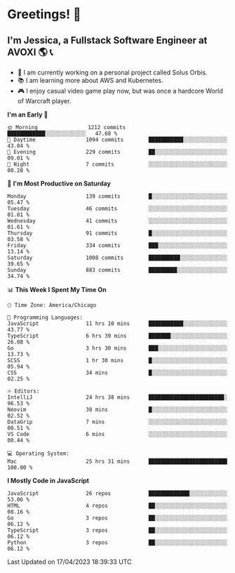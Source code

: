 # Greetings! 🧠

## I'm Jessica, a Fullstack Software Engineer at AVOXI 🌎 📞

- 🌟 I am currently working on a personal project called Solus Orbis.
- 📚 I am learning more about AWS and Kubernetes.
- 🎮 I enjoy casual video game play now, but was once a hardcore World of Warcraft player.

<!--START_SECTION:waka-->
**I'm an Early 🐤** 

```text
🌞 Morning                1212 commits        ████████████░░░░░░░░░░░░░   47.68 % 
🌆 Daytime                1094 commits        ███████████░░░░░░░░░░░░░░   43.04 % 
🌃 Evening                229 commits         ██░░░░░░░░░░░░░░░░░░░░░░░   09.01 % 
🌙 Night                  7 commits           ░░░░░░░░░░░░░░░░░░░░░░░░░   00.28 % 
```
📅 **I'm Most Productive on Saturday** 

```text
Monday                   139 commits         █░░░░░░░░░░░░░░░░░░░░░░░░   05.47 % 
Tuesday                  46 commits          ░░░░░░░░░░░░░░░░░░░░░░░░░   01.81 % 
Wednesday                41 commits          ░░░░░░░░░░░░░░░░░░░░░░░░░   01.61 % 
Thursday                 91 commits          █░░░░░░░░░░░░░░░░░░░░░░░░   03.58 % 
Friday                   334 commits         ███░░░░░░░░░░░░░░░░░░░░░░   13.14 % 
Saturday                 1008 commits        ██████████░░░░░░░░░░░░░░░   39.65 % 
Sunday                   883 commits         █████████░░░░░░░░░░░░░░░░   34.74 % 
```


📊 **This Week I Spent My Time On** 

```text
🕑︎ Time Zone: America/Chicago

💬 Programming Languages: 
JavaScript               11 hrs 10 mins      ███████████░░░░░░░░░░░░░░   43.77 % 
TypeScript               6 hrs 39 mins       ███████░░░░░░░░░░░░░░░░░░   26.08 % 
Go                       3 hrs 30 mins       ███░░░░░░░░░░░░░░░░░░░░░░   13.73 % 
SCSS                     1 hr 30 mins        █░░░░░░░░░░░░░░░░░░░░░░░░   05.94 % 
CSS                      34 mins             █░░░░░░░░░░░░░░░░░░░░░░░░   02.25 % 

🔥 Editors: 
IntelliJ                 24 hrs 38 mins      ████████████████████████░   96.53 % 
Neovim                   38 mins             █░░░░░░░░░░░░░░░░░░░░░░░░   02.52 % 
DataGrip                 7 mins              ░░░░░░░░░░░░░░░░░░░░░░░░░   00.51 % 
VS Code                  6 mins              ░░░░░░░░░░░░░░░░░░░░░░░░░   00.44 % 

💻 Operating System: 
Mac                      25 hrs 31 mins      █████████████████████████   100.00 % 
```

**I Mostly Code in JavaScript** 

```text
JavaScript               26 repos            █████████████░░░░░░░░░░░░   53.06 % 
HTML                     4 repos             ██░░░░░░░░░░░░░░░░░░░░░░░   08.16 % 
Go                       3 repos             ██░░░░░░░░░░░░░░░░░░░░░░░   06.12 % 
TypeScript               3 repos             ██░░░░░░░░░░░░░░░░░░░░░░░   06.12 % 
Python                   3 repos             ██░░░░░░░░░░░░░░░░░░░░░░░   06.12 % 
```




 Last Updated on 17/04/2023 18:39:33 UTC
<!--END_SECTION:waka-->

<!--
**jessikuh/jessikuh** is a ✨ _special_ ✨ repository because its `README.md` (this file) appears on your GitHub profile.

Here are some ideas to get you started:

- 🔭 I’m currently working on ...
- 🌱 I’m currently learning ...
- 👯 I’m looking to collaborate on ...
- 🤔 I’m looking for help with ...
- 💬 Ask me about ...
- 📫 How to reach me: ...
- 😄 Pronouns: ...
- ⚡ Fun fact: ...
-->

